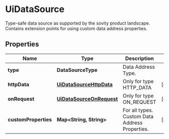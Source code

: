 

# UiDataSource

Type-safe data source as supported by the sovity product landscape. Contains extension points for using custom data address properties.

## Properties

| Name | Type | Description | Notes |
|------------ | ------------- | ------------- | -------------|
|**type** | **DataSourceType** | Data Address Type. |  |
|**httpData** | [**UiDataSourceHttpData**](UiDataSourceHttpData.md) | Only for type HTTP_DATA |  [optional] |
|**onRequest** | [**UiDataSourceOnRequest**](UiDataSourceOnRequest.md) | Only for type ON_REQUEST |  [optional] |
|**customProperties** | **Map&lt;String, String&gt;** | For all types. Custom Data Address Properties. |  [optional] |



